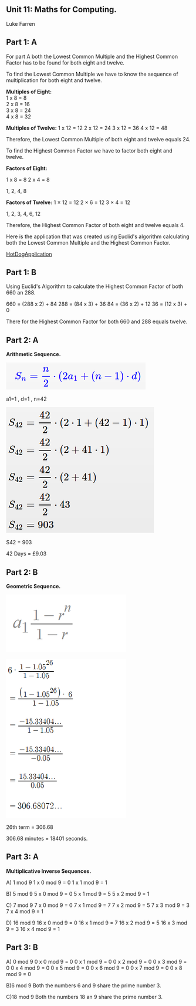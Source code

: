 ## Unit 11: Maths for Computing. 
Luke Farren


## **Part 1: A**

For part A both the Lowest Common Multiple and the Highest Common Factor has to be found for both eight and twelve. 

To find the Lowest Common Multiple we have to know the sequence of multiplication for both eight and twelve.

 **Multiples of Eight:**	
1 x 8 = 8      
2 x 8 = 16     
3 x 8 = 24     
4 x 8 = 32

**Multiples of Twelve:**
1 x 12 = 12
2 x 12 = 24
3 x 12 = 36
4 x 12 = 48

Therefore, the Lowest Common Multiple of both eight and twelve equals 24. 

To find the Highest Common Factor we have to factor both eight and twelve.  

**Factors of Eight:**

1 x 8 = 8
2 x 4 = 8

1, 2, 4, 8

**Factors of Twelve:**
1 × 12 = 12
2 × 6 = 12
3 × 4 = 12

1, 2, 3, 4, 6, 12

Therefore, the Highest Common Factor of both eight and twelve equals 4.

Here is the application that was created using Euclid's algorithm calculating both the Lowest Common Multiple and the Highest Common Factor.

[HotDogApplication](https://repl.it/@LucasVander_Bar/HCFLCM)

## **Part 1: B**

Using Euclid's Algorithm to calculate the Highest Common Factor of both 660 an 288.  

660 = (288 x 2) + 84
288 = (84 x 3) + 36
84 = (36 x 2) + 12
36 = (12 x 3) + 0

There for the Highest Common Factor for both 660 and 288 equals twelve. 

## **Part 2: A**

**Arithmetic Sequence.**

![Formulae](https://github.com/LukeFarren/MathsForComputing-/blob/master/Formulae.png)

a1=1  ,  d=1  ,  n=42

![Workings](https://github.com/LukeFarren/MathsForComputing-/blob/master/Workings.png)

S42 = 903

42 Days = £9.03

## **Part 2: B**

**Geometric Sequence.** 

![Formulae2](https://github.com/LukeFarren/MathsForComputing-/blob/master/Formulae2.png)

![Workings2](https://github.com/LukeFarren/MathsForComputing-/blob/master/Workings2.png)

26th term = 306.68

306.68  minutes = 18401 seconds. 

## Part 3: A

**Multiplicative Inverse Sequences.** 

A) 1 mod 9
1 x 0 mod 9 = 0 
1 x 1 mod 9 = 1

B) 5 mod 9 
5 x 0 mod 9 = 0
5 x 1 mod 9 = 5
5 x 2 mod 9 = 1

C) 7 mod 9
7 x 0 mod 9 = 0
7 x 1 mod 9 = 7
7 x 2 mod 9 = 5
7 x 3 mod 9 = 3
7 x 4 mod 9 = 1

D) 16 mod 9
16 x 0 mod 9 = 0
16 x 1 mod 9 = 7
16 x 2 mod 9 = 5
16 x 3 mod 9 = 3
16 x 4 mod 9 = 1

## Part 3: B

A) 0 mod 9
0 x 0 mod 9 = 0
0 x 1 mod 9 = 0
0 x 2 mod 9 = 0
0 x 3 mod 9 = 0
0 x 4 mod 9 = 0
0 x 5 mod 9 = 0
0 x 6 mod 9 = 0
0 x 7 mod 9 = 0
0 x 8 mod 9 = 0

B)6 mod 9
Both the numbers 6 and 9 share the prime number 3.

C)18 mod 9
Both the numbers 18 an 9 share the prime number 3.


